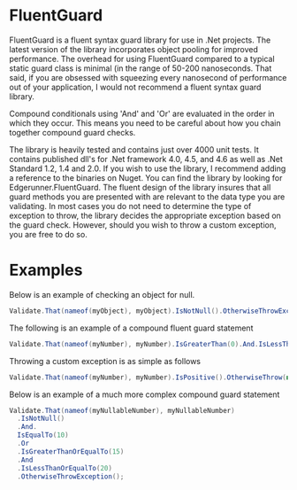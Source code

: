 # FluentGuard

FluentGuard is a fluent syntax guard library for use in .Net projects.  The latest version of the library incorporates object pooling for improved performance.  The overhead for using FluentGuard compared to a typical static guard class is minimal (in the range of 50-200 nanoseconds.  That said, if you are obsessed with squeezing every  nanosecond of performance out of your application, I would not recommend a fluent syntax guard library.

Compound conditionals using 'And' and 'Or' are evaluated in the order in which they occur.  This means you need to be careful about how you chain together compound guard checks.

The library is heavily tested and contains just over 4000 unit tests.  It contains published dll's for .Net framework 4.0, 4.5, and 4.6 as well as .Net Standard 1.2, 1.4 and 2.0.  If you wish to use the library, I recommend adding a reference to the binaries on Nuget.  You can find the library by looking for Edgerunner.FluentGuard.  The fluent design of the library insures that all guard methods you are presented with are relevant to the data type you are validating.  In most cases you do not need to determine the type of exception to throw, the library decides the appropriate exception based on the guard check.  However, should you wish to throw a custom exception, you are free to do so.

# Examples
Below is an example of checking an object for null.
```csharp
Validate.That(nameof(myObject), myObject).IsNotNull().OtherwiseThrowException();
```

The following is an example of a compound fluent guard statement
```csharp
Validate.That(nameof(myNumber), myNumber).IsGreaterThan(0).And.IsLessThan(10).OtherwiseThrowException();
```

Throwing a custom exception is as simple as follows
```csharp
Validate.That(nameof(myNumber), myNumber).IsPositive().OtherwiseThrow(new MyException());
```

Below is an example of a much more complex compound guard statement
```csharp
Validate.That(nameof(myNullableNumber), myNullableNumber)
  .IsNotNull()
  .And.
  IsEqualTo(10)
  .Or
  .IsGreaterThanOrEqualTo(15)
  .And
  .IsLessThanOrEqualTo(20)
  .OtherwiseThrowException();
```
